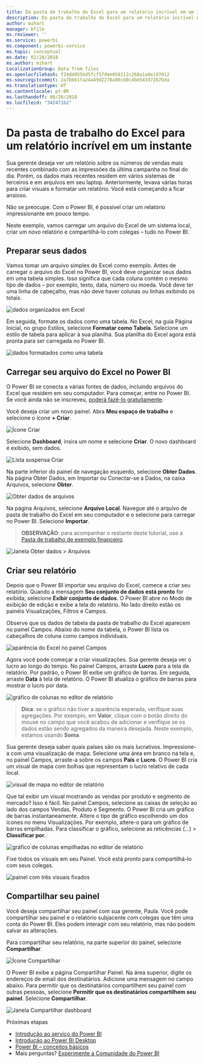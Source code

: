 ```yaml
---
title: Da pasta de trabalho do Excel para um relatório incrível em um instante
description: Da pasta de trabalho do Excel para um relatório incrível em um instante
author: mihart
manager: kfile
ms.reviewer: ''
ms.service: powerbi
ms.component: powerbi-service
ms.topic: conceptual
ms.date: 02/28/2018
ms.author: mihart
LocalizationGroup: Data from files
ms.openlocfilehash: f24d4055bd5fcf5fdee058112c268a1a0e197012
ms.sourcegitcommit: 2a7bbb1fa24a49d2278a90cb0c4be543d7267bda
ms.translationtype: HT
ms.contentlocale: pt-BR
ms.lasthandoff: 06/26/2018
ms.locfileid: "34247162"
---
```

# <a name="from-excel-workbook-to-stunning-report-in-no-time"></a>Da pasta de trabalho do Excel para um relatório incrível em um instante
Sua gerente deseja ver um relatório sobre os números de vendas mais recentes combinado com as impressões da última campanha no final do dia. Porém, os dados mais recentes residem em vários sistemas de terceiros e em arquivos em seu laptop. Anteriormente, levava várias horas para criar visuais e formatar um relatório. Você está começando a ficar ansioso.

Não se preocupe. Com o Power BI, é possível criar um relatório impressionante em pouco tempo.

Neste exemplo, vamos carregar um arquivo do Excel de um sistema local, criar um novo relatório e compartilhá-lo com colegas – tudo no Power BI.

## <a name="prepare-your-data"></a>Preparar seus dados
Vamos tomar um arquivo simples do Excel como exemplo. Antes de carregar o arquivo do Excel no Power BI, você deve organizar seus dados em uma tabela simples. Isso significa que cada coluna contém o mesmo tipo de dados – por exemplo, texto, data, número ou moeda. Você deve ter uma linha de cabeçalho, mas não deve haver colunas ou linhas exibindo os totais.

![dados organizados em Excel](media/service-from-excel-to-stunning-report/pbi_excel_file.png)

Em seguida, formate os dados como uma tabela. No Excel, na guia Página Inicial, no grupo Estilos, selecione **Formatar como Tabela**. Selecione um estilo de tabela para aplicar à sua planilha. Sua planilha do Excel agora está pronta para ser carregada no Power BI.

![dados formatados como uma tabela](media/service-from-excel-to-stunning-report/pbi_excel_table.png)

## <a name="upload-your-excel-file-into-power-bi"></a>Carregar seu arquivo do Excel no Power BI
O Power BI se conecta a várias fontes de dados, incluindo arquivos do Excel que residem em seu computador. Para começar, entre no Power BI. Se você ainda não se inscreveu, [poderá fazê-lo gratuitamente](https://powerbi.com).

Você deseja criar um novo painel. Abra **Meu espaço de trabalho** e selecione o ícone **+ Criar**.

![Ícone Criar](media/service-from-excel-to-stunning-report/power-bi-new-dash.png)

Selecione **Dashboard**, insira um nome e selecione **Criar**. O novo dashboard é exibido, sem dados.

![Lista suspensa Criar](media/service-from-excel-to-stunning-report/power-bi-create-dash.png)

Na parte inferior do painel de navegação esquerdo, selecione **Obter Dados**. Na página Obter Dados, em Importar ou Conectar-se a Dados, na caixa Arquivos, selecione **Obter**.

![Obter dados de arquivos](media/service-from-excel-to-stunning-report/pbi_get_files.png)

Na página Arquivos, selecione **Arquivo Local**. Navegue até o arquivo de pasta de trabalho do Excel em seu computador e o selecione para carregar no Power BI. Selecione **Importar**.

> **OBSERVAÇÃO**: para acompanhar o restante deste tutorial, use a [Pasta de trabalho de exemplo financeiro](sample-financial-download.md).
> 
> 

![Janela Obter dados > Arquivos](media/service-from-excel-to-stunning-report/pbi_local_file.png)

## <a name="build-your-report"></a>Criar seu relatório
Depois que o Power BI importar seu arquivo do Excel, comece a criar seu relatório. Quando a mensagem **Seu conjunto de dados está pronto** for exibida, selecione **Exibir conjunto de dados**.  O Power BI abre no Modo de exibição de edição e exibe a tela do relatório. No lado direito estão os painéis Visualizações, Filtros e Campos.

Observe que os dados de tabela da pasta de trabalho do Excel aparecem no painel Campos. Abaixo do nome da tabela, o Power BI lista os cabeçalhos de coluna como campos individuais.

![aparência do Excel no painel Campos](media/service-from-excel-to-stunning-report/pbi_report_fields.png)

Agora você pode começar a criar visualizações. Sua gerente deseja ver o lucro ao longo do tempo. No painel Campos, arraste **Lucro** para a tela de relatório. Por padrão, o Power BI exibe um gráfico de barras. Em seguida, arraste **Data** à tela de relatório. O Power BI atualiza o gráfico de barras para mostrar o lucro por data.

![gráfico de colunas no editor de relatório](media/service-from-excel-to-stunning-report/pbi_report_pin-new.png)

> **Dica**: se o gráfico não tiver a aparência esperada, verifique suas agregações. Por exemplo, em **Valor**, clique com o botão direito do mouse no campo que você acabou de adicionar e verifique se os dados estão sendo agregados da maneira desejada.  Neste exemplo, estamos usando **Soma**.
> 
> 

Sua gerente deseja saber quais países são os mais lucrativos. Impressione-a com uma visualização de mapa. Selecione uma área em branco na tela e, no painel Campos, arraste-a sobre os campos **País** e **Lucro**. O Power BI cria um visual de mapa com bolhas que representam o lucro relativo de cada local.

![visual de mapa no editor de relatório](media/service-from-excel-to-stunning-report/pbi_report_map-new.png)

Que tal exibir um visual mostrando as vendas por produto e segmento de mercado? Isso é fácil. No painel Campos, selecione as caixas de seleção ao lado dos campos Vendas, Produto e Segmento. O Power BI cria um gráfico de barras instantaneamente. Altere o tipo de gráfico escolhendo um dos ícones no menu Visualizações. Por exemplo, altere-o para um gráfico de barras empilhadas.  Para classificar o gráfico, selecione as reticências (...) > **Classificar por**.

![gráfico de colunas empilhadas no editor de relatório](media/service-from-excel-to-stunning-report/pbi_barchart-new.png)

Fixe todos os visuais em seu Painel. Você está pronto para compartilhá-lo com seus colegas.

![painel com três visuais fixados](media/service-from-excel-to-stunning-report/pbi_report.png)

## <a name="share-your-dashboard"></a>Compartilhar seu painel
Você deseja compartilhar seu painel com sua gerente, Paula. Você pode compartilhar seu painel e o relatório subjacente com colegas que têm uma conta do Power BI. Eles podem interagir com seu relatório, mas não podem salvar as alterações.

Para compartilhar seu relatório, na parte superior do painel, selecione **Compartilhar**.

![Ícone Compartilhar](media/service-from-excel-to-stunning-report/power-bi-share.png)

O Power BI exibe a página Compartilhar Painel. Na área superior, digite os endereços de email dos destinatários. Adicione uma mensagem no campo abaixo. Para permitir que os destinatários compartilhem seu painel com outras pessoas, selecione **Permitir que os destinatários compartilhem seu painel**. Selecione **Compartilhar**.

![Janela Compartilhar dashboard](media/service-from-excel-to-stunning-report/power-bi-share-dash-new.png)

Próximas etapas

* [Introdução ao serviço do Power BI](service-get-started.md)
* [Introdução ao Power BI Desktop](desktop-getting-started.md)
* [Power BI – conceitos básicos](service-basic-concepts.md)
* Mais perguntas? [Experimente a Comunidade do Power BI](http://community.powerbi.com/)

